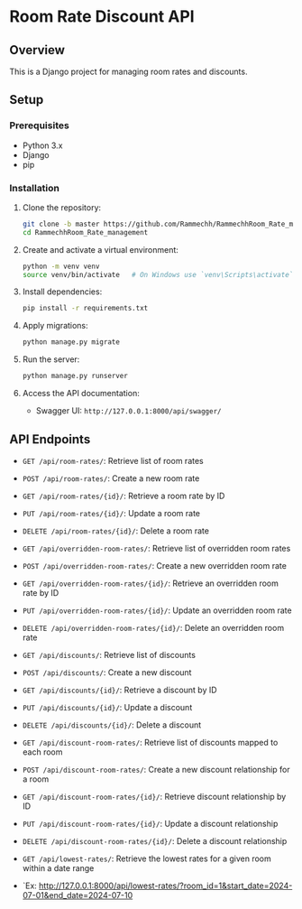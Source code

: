 # Room Rate Discount API

## Overview
This is a Django project for managing room rates and discounts.

## Setup

### Prerequisites
- Python 3.x
- Django
- pip

### Installation

1. Clone the repository:
    ```sh
    git clone -b master https://github.com/Rammechh/RammechhRoom_Rate_management.git
    cd RammechhRoom_Rate_management
    ```

2. Create and activate a virtual environment:
    ```sh
    python -m venv venv
    source venv/bin/activate   # On Windows use `venv\Scripts\activate`
    ```

3. Install dependencies:
    ```sh
    pip install -r requirements.txt
    ```

4. Apply migrations:
    ```sh
    python manage.py migrate
    ```

5. Run the server:
    ```sh
    python manage.py runserver
    ```

6. Access the API documentation:
    - Swagger UI: `http://127.0.0.1:8000/api/swagger/`

## API Endpoints

- `GET /api/room-rates/`: Retrieve list of room rates
- `POST /api/room-rates/`: Create a new room rate
- `GET /api/room-rates/{id}/`: Retrieve a room rate by ID
- `PUT /api/room-rates/{id}/`: Update a room rate
- `DELETE /api/room-rates/{id}/`: Delete a room rate

- `GET /api/overridden-room-rates/`: Retrieve list of overridden room rates
- `POST /api/overridden-room-rates/`: Create a new overridden room rate
- `GET /api/overridden-room-rates/{id}/`: Retrieve an overridden room rate by ID
- `PUT /api/overridden-room-rates/{id}/`: Update an overridden room rate
- `DELETE /api/overridden-room-rates/{id}/`: Delete an overridden room rate

- `GET /api/discounts/`: Retrieve list of discounts
- `POST /api/discounts/`: Create a new discount
- `GET /api/discounts/{id}/`: Retrieve a discount by ID
- `PUT /api/discounts/{id}/`: Update a discount
- `DELETE /api/discounts/{id}/`: Delete a discount

- `GET /api/discount-room-rates/`: Retrieve list of discounts mapped to each room
- `POST /api/discount-room-rates/`: Create a new discount relationship for a room
- `GET /api/discount-room-rates/{id}/`: Retrieve discount relationship by ID
- `PUT /api/discount-room-rates/{id}/`: Update a discount relationship
- `DELETE /api/discount-room-rates/{id}/`: Delete a discount relationship

- `GET /api/lowest-rates/`: Retrieve the lowest rates for a given room within a date range
- `Ex: http://127.0.0.1:8000/api/lowest-rates/?room_id=1&start_date=2024-07-01&end_date=2024-07-10
